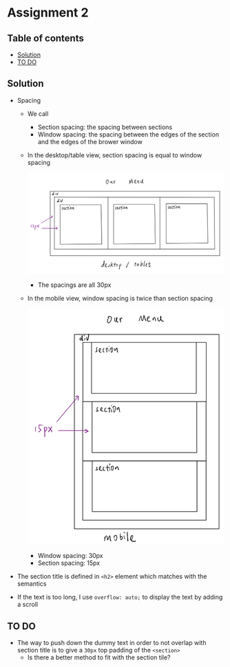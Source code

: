 # Assignment 2
## Table of contents
- [Solution](#solution)
- [TO DO](#to-do)

## Solution
- Spacing
    - We call
        - Section spacing: the spacing between sections 
        - Window spacing: the spacing between the edges of the section and the edges of the brower window

    - In the desktop/table view, section spacing is equal to window spacing

        ![](./images/desktop_tablet.png)
        - The spacings are all 30px

    - In the mobile view, window spacing is twice than section spacing

        ![](./images/mobile.png)
        - Window spacing: 30px
        - Section spacing: 15px

- The section title is defined in `<h2>` element which matches with the semantics

- If the text is too long, I use `overflow: auto;` to display the text by adding a scroll
        
## TO DO
- The way to push down the dummy text in order to not overlap with section title is to give a `30px` top padding of the `<section>`
    - Is there a better method to fit with the section tile?